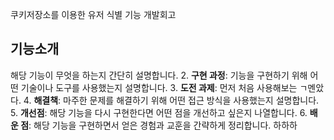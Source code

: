쿠키저장소를 이용한 유저 식별 기능 개발회고

## 기능소개
해당 기능이 무엇을 하는지 간단히 설명합니다.
2. **구현 과정**: 기능을 구현하기 위해 어떤 기술이나 도구를 사용했는지 설명합니다.
3. **도전 과제**: 먼저 처음 사용해보는 ㄱ멘았다.
4. **해결책**: 마주한 문제를 해결하기 위해 어떤 접근 방식을 사용했는지 설명합니다.
5. **개선점**: 해당 기능을 다시 구현한다면 어떤 점을 개선하고 싶은지 나열합니다.
6. **배운 점**: 해당 기능을 구현하면서 얻은 경험과 교훈을 간략하게 정리합니다.
하하하